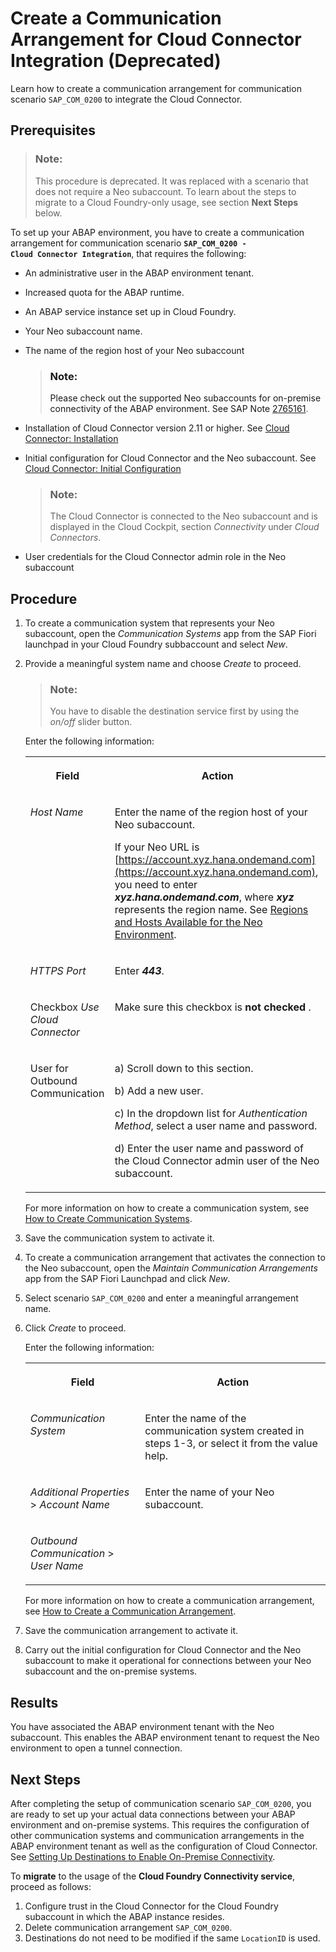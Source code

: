 <!-- loio16c9c3d29c79484c9b7cc0560e08e770 -->

# Create a Communication Arrangement for Cloud Connector Integration \(Deprecated\)

Learn how to create a communication arrangement for communication scenario `SAP_COM_0200` to integrate the Cloud Connector.



<a name="loio16c9c3d29c79484c9b7cc0560e08e770__prereq_nzm_3hq_4gb"/>

## Prerequisites

> ### Note:  
> This procedure is deprecated. It was replaced with a scenario that does not require a Neo subaccount. To learn about the steps to migrate to a Cloud Foundry-only usage, see section **Next Steps** below.

To set up your ABAP environment, you have to create a communication arrangement for communication scenario **<code>SAP_COM_0200 - Cloud Connector Integration</code>**, that requires the following:

-   An administrative user in the ABAP environment tenant.
-   Increased quota for the ABAP runtime.
-   An ABAP service instance set up in Cloud Foundry.
-   Your Neo subaccount name.
-   The name of the region host of your Neo subaccount

    > ### Note:  
    > Please check out the supported Neo subaccounts for on-premise connectivity of the ABAP environment. See SAP Note [2765161](https://launchpad.support.sap.com/#/notes/2765161).

-   Installation of Cloud Connector version 2.11 or higher. See [Cloud Connector: Installation](https://help.sap.com/viewer/cca91383641e40ffbe03bdc78f00f681/Cloud/en-US/57ae3d62f63440f7952e57bfcef948d3.html)
-   Initial configuration for Cloud Connector and the Neo subaccount. See [Cloud Connector: Initial Configuration](https://help.sap.com/viewer/cca91383641e40ffbe03bdc78f00f681/Cloud/en-US/db9170a7d97610148537d5a84bf79ba2.html)

    > ### Note:  
    > The Cloud Connector is connected to the Neo subaccount and is displayed in the Cloud Cockpit, section *Connectivity* under *Cloud Connectors*.

-   User credentials for the Cloud Connector admin role in the Neo subaccount



<a name="loio16c9c3d29c79484c9b7cc0560e08e770__ol_l5r_j2t_jz"/>

## Procedure

1.  To create a communication system that represents your Neo subaccount, open the *Communication Systems* app from the SAP Fiori launchpad in your Cloud Foundry subbaccount and select *New*.

2.  Provide a meaningful system name and choose *Create* to proceed.

    > ### Note:  
    > You have to disable the destination service first by using the *on/off* slider button.

    Enter the following information:


    <table>
    <tr>
    <th valign="top">

    Field


    
    </th>
    <th valign="top">

    Action


    
    </th>
    </tr>
    <tr>
    <td valign="top">

    *Host Name*


    
    </td>
    <td valign="top">

    Enter the name of the region host of your Neo subaccount.

    If your Neo URL is [https://account.xyz.hana.ondemand.com](https://account.xyz.hana.ondemand.com), you need to enter ***xyz.hana.ondemand.com***, where ***xyz*** represents the region name. See [Regions and Hosts Available for the Neo Environment](https://help.sap.com/viewer/65de2977205c403bbc107264b8eccf4b/Cloud/en-US/350356d1dc314d3199dca15bd2ab9b0e.html#loiod722f7cea9ec408b85db4c3dcba07b52).


    
    </td>
    </tr>
    <tr>
    <td valign="top">

    *HTTPS Port*


    
    </td>
    <td valign="top">

    Enter ***443***.


    
    </td>
    </tr>
    <tr>
    <td valign="top">

    Checkbox *Use Cloud Connector*


    
    </td>
    <td valign="top">

    Make sure this checkbox is **not checked** .


    
    </td>
    </tr>
    <tr>
    <td valign="top">

    User for Outbound Communication


    
    </td>
    <td valign="top">

    a\) Scroll down to this section.

    b\) Add a new user.

    c\) In the dropdown list for *Authentication Method*, select a user name and password.

    d\) Enter the user name and password of the Cloud Connector admin user of the Neo subaccount.


    
    </td>
    </tr>
    </table>
    
    For more information on how to create a communication system, see [How to Create Communication Systems](https://help.sap.com/viewer/0f69f8fb28ac4bf48d2b57b9637e81fa/LATEST/en-US/1bfe32ae08074b7186e375ab425fb114.html).

3.  Save the communication system to activate it.

4.  To create a communication arrangement that activates the connection to the Neo subaccount, open the *Maintain Communication Arrangements* app from the SAP Fiori Launchpad and click *New*.

5.  Select scenario `SAP_COM_0200` and enter a meaningful arrangement name.

6.  Click *Create* to proceed.

    Enter the following information:


    <table>
    <tr>
    <th valign="top">

    Field


    
    </th>
    <th valign="top">

    Action


    
    </th>
    </tr>
    <tr>
    <td valign="top">

    *Communication System*


    
    </td>
    <td valign="top">

    Enter the name of the communication system created in steps 1-3, or select it from the value help.


    
    </td>
    </tr>
    <tr>
    <td valign="top">

    *Additional Properties* \> *Account Name*


    
    </td>
    <td valign="top">

    Enter the name of your Neo subaccount.


    
    </td>
    </tr>
    <tr>
    <td valign="top">

    *Outbound Communication* \> *User Name*


    
    </td>
    <td valign="top">

     


    
    </td>
    </tr>
    </table>
    
    For more information on how to create a communication arrangement, see [How to Create a Communication Arrangement](../50-administration-and-ops/how-to-create-a-communication-arrangement-a0771f6.md).

7.  Save the communication arrangement to activate it.

8.  Carry out the initial configuration for Cloud Connector and the Neo subaccount to make it operational for connections between your Neo subaccount and the on-premise systems.




<a name="loio16c9c3d29c79484c9b7cc0560e08e770__result_pfg_xj1_2hb"/>

## Results

You have associated the ABAP environment tenant with the Neo subaccount. This enables the ABAP environment tenant to request the Neo environment to open a tunnel connection.



<a name="loio16c9c3d29c79484c9b7cc0560e08e770__postreq_hjp_bp3_qgb"/>

## Next Steps

After completing the setup of communication scenario `SAP_COM_0200`, you are ready to set up your actual data connections between your ABAP environment and on-premise systems. This requires the configuration of other communication systems and communication arrangements in the ABAP environment tenant as well as the configuration of Cloud Connector. See [Setting Up Destinations to Enable On-Premise Connectivity](setting-up-destinations-to-enable-on-premise-connectivity-9b6510e.md).

To **migrate** to the usage of the **Cloud Foundry Connectivity service**, proceed as follows:

1.  Configure trust in the Cloud Connector for the Cloud Foundry subaccount in which the ABAP instance resides.
2.  Delete communication arrangement `SAP_COM_0200`.
3.  Destinations do not need to be modified if the same `LocationID` is used.

